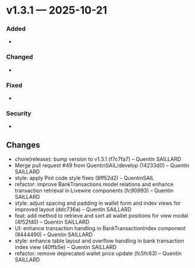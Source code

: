 # v1.3.1 — 2025-10-21

### Added
- 
### Changed
- 
### Fixed
- 
### Security
- 

## Changes
* chore(release): bump version to v1.3.1 (f7c7fa7) – Quentin SAILLARD
* Merge pull request #49 from QuentinSAIL/develop (14233d0) – Quentin SAILLARD
* style: apply Pint code style fixes (8ff52d2) – QuentinSAIL
* refactor: improve BankTransactions model relations and enhance transaction retrieval in Livewire components (fc90993) – Quentin SAILLARD
* style: adjust spacing and padding in wallet form and index views for improved layout (ddc736a) – Quentin SAILLARD
* feat: add method to retrieve and sort all wallet positions for view modal (4f52fd0) – Quentin SAILLARD
* UI: enhance transaction handling in BankTransactionIndex component (8444490) – Quentin SAILLARD
* style: enhance table layout and overflow handling in bank transaction index view (40ffb5e) – Quentin SAILLARD
* refactor: remove deprecated wallet price update (fc5fc63) – Quentin SAILLARD
